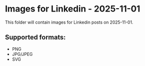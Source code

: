 # Images for Linkedin - 2025-11-01

This folder will contain images for Linkedin posts on 2025-11-01.

## Supported formats:
- PNG
- JPG/JPEG
- SVG
